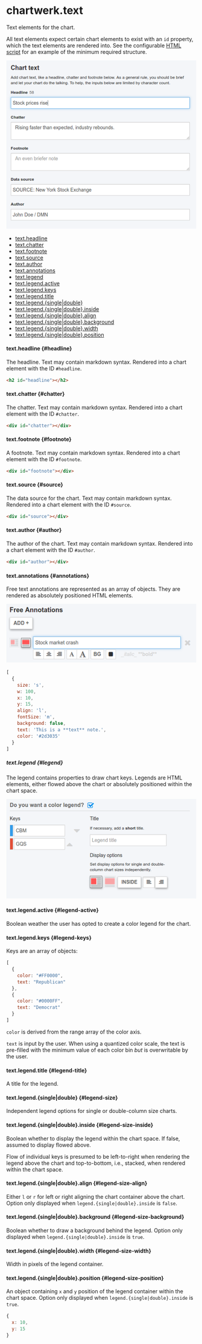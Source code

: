 # chartwerk.text

Text elements for the chart.

All text elements expect certain chart elements to exist with an `id` property, which the text elements are rendered into. See the configurable [HTML script](scripts.md#scripts-html) for an example of the minimum required structure.

<img src="../img/screenshots/text.png" class="screenshot" />

- [text.headline](#headline)
- [text.chatter](#chatter)
- [text.footnote](#footnote)
- [text.source](#source)
- [text.author](#author)
- [text.annotations](#annotations)
- [text.legend](#legend)
- [text.legend.active](#legend-active)
- [text.legend.keys](#legend-keys)
- [text.legend.title](#legend-title)
- [text.legend.{single|double}](#legend-size)
- [text.legend.{single|double}.inside](#legend-size-inside)
- [text.legend.{single|double}.align](#legend-size-align)
- [text.legend.{single|double}.background](#legend-size-background)
- [text.legend.{single|double}.width](#legend-size-width)
- [text.legend.{single|double}.position](#legend-size-position)

#### text.headline {#headline}

The headline. Text may contain markdown syntax. Rendered into a chart element with the ID `#headline`.

```HTML
<h2 id="headline"></h2>
```

#### text.chatter {#chatter}

The chatter. Text may contain markdown syntax. Rendered into a chart element with the ID `#chatter`.

```HTML
<div id="chatter"></div>
```

#### text.footnote {#footnote}

A footnote. Text may contain markdown syntax. Rendered into a chart element with the ID `#footnote`.

```HTML
<div id="footnote"></div>
```

#### text.source {#source}

The data source for the chart. Text may contain markdown syntax. Rendered into a chart element with the ID `#source`.

```HTML
<div id="source"></div>
```

#### text.author {#author}

The author of the chart. Text may contain markdown syntax. Rendered into a chart element with the ID `#author`.

```HTML
<div id="author"></div>
```

#### text.annotations {#annotations}

Free text annotations are represented as an array of objects. They are rendered as absolutely positioned HTML elements.

<img src="../img/screenshots/free_annotations.png" class="screenshot" />

```js
[
  {
    size: 's',
    w: 100,
    x: 10,
    y: 15,
    align: 'l',
    fontSize: 'm',
    background: false,
    text: 'This is a **text** note.',
    color: '#2d3035'
  }
]
```

##### text.legend {#legend}


The legend contains properties to draw chart keys. Legends are HTML elements, either flowed above the chart or absolutely positioned within the chart space.

<img src="../img/screenshots/color_legend.png" class="screenshot" />

#### text.legend.active {#legend-active}

Boolean weather the user has opted to create a color legend for the chart.

#### text.legend.keys {#legend-keys}

Keys are an array of objects:

```js
[
  {
    color: "#FF0000",
    text: "Republican"
  },
  {
    color: "#0000FF",
    text: "Democrat"
  }
]
```

`color` is derived from the range array of the color axis.

`text` is input by the user. When using a quantized color scale, the text is pre-filled with the minimum value of each color bin _but_ is overwritable by the user.

#### text.legend.title {#legend-title}

A title for the legend.

#### text.legend.{single|double} {#legend-size}

Independent legend options for single or double-column size charts.

#### text.legend.{single|double}.inside {#legend-size-inside}

Boolean whether to display the legend within the chart space. If false, assumed to display flowed above.

Flow of individual keys is presumed to be left-to-right when rendering the legend above the chart and top-to-bottom, i.e., stacked, when rendered within the chart space.

#### text.legend.{single|double}.align {#legend-size-align}

Either `l` or `r` for left or right aligning the chart container above the chart. Option only displayed when `legend.{single|double}.inside` is `false`.

#### text.legend.{single|double}.background {#legend-size-background}

Boolean whether to draw a background behind the legend. Option only displayed when `legend.{single|double}.inside` is `true`.

#### text.legend.{single|double}.width {#legend-size-width}

Width in pixels of the legend container.

#### text.legend.{single|double}.position {#legend-size-position}

An object containing `x` and `y` position of the legend container within the chart space. Option only displayed when `legend.{single|double}.inside` is `true`.

```js
{
  x: 10,
  y: 15
}
```